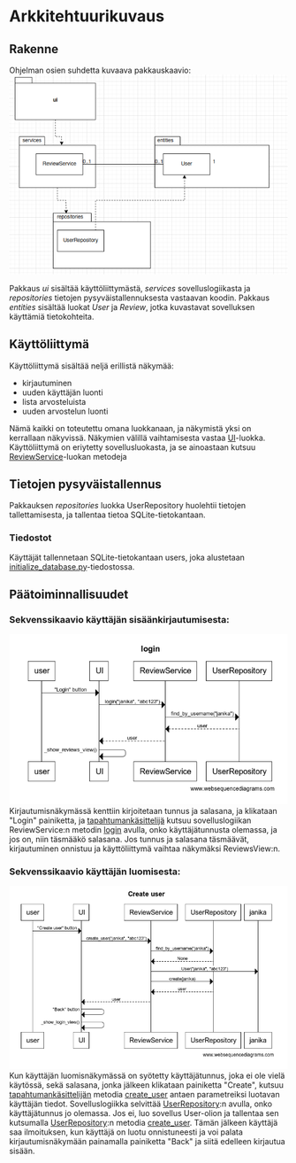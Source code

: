 # Arkkitehtuurikuvaus
## Rakenne
Ohjelman osien suhdetta kuvaava pakkauskaavio:
![Screenshot](./kuvat/arkkitehtuuri.png)

Pakkaus *ui* sisältää käyttöliittymästä, *services* sovelluslogiikasta ja *repositories* tietojen pysyväistallennuksesta vastaavan koodin. Pakkaus *entities* sisältää luokat *User* ja *Review*, jotka kuvastavat sovelluksen käyttämiä tietokohteita.
## Käyttöliittymä
Käyttöliittymä sisältää neljä erillistä näkymää:
- kirjautuminen
- uuden käyttäjän luonti
- lista arvosteluista
- uuden arvostelun luonti

Nämä kaikki on toteutettu omana luokkanaan, ja näkymistä yksi on kerrallaan näkyvissä. Näkymien välillä vaihtamisesta vastaa [UI](https://github.com/janikakalliokoski/ot-harjoitustyo/blob/master/src/ui/ui.py)-luokka. Käyttöliittymä on eriytetty sovellusluokasta, ja se ainoastaan kutsuu [ReviewService](https://github.com/janikakalliokoski/ot-harjoitustyo/blob/master/src/services/service.py)-luokan metodeja
## Tietojen pysyväistallennus
Pakkauksen *repositories* luokka UserRepository huolehtii tietojen tallettamisesta, ja tallentaa tietoa SQLite-tietokantaan.
### Tiedostot
Käyttäjät tallennetaan SQLite-tietokantaan users, joka alustetaan [initialize_database.py](https://github.com/janikakalliokoski/ot-harjoitustyo/blob/master/src/initialize_database.py)-tiedostossa.
## Päätoiminnallisuudet
### Sekvenssikaavio käyttäjän sisäänkirjautumisesta:
![Screenshot](./kuvat/login_sekvenssi.png)
Kirjautumisnäkymässä kenttiin kirjoitetaan tunnus ja salasana, ja klikataan "Login" painiketta, ja [tapahtumankäsittelijä](https://github.com/janikakalliokoski/ot-harjoitustyo/blob/master/src/ui/login.py#L16) kutsuu sovelluslogiikan ReviewService:n metodin [login](https://github.com/janikakalliokoski/ot-harjoitustyo/blob/master/src/services/service.py#L36) avulla, onko käyttäjätunnusta olemassa, ja jos on, niin täsmääkö salasana. Jos tunnus ja salasana täsmäävät, kirjautuminen onnistuu ja käyttöliittymä vaihtaa näkymäksi ReviewsView:n.

### Sekvenssikaavio käyttäjän luomisesta:
![Screenshot](./kuvat/create_user_sekvenssi2.png)
Kun käyttäjän luomisnäkymässä on syötetty käyttäjätunnus, joka ei ole vielä käytössä, sekä salasana, jonka jälkeen klikataan painiketta "Create", kutsuu [tapahtumankäsittelijän](https://github.com/janikakalliokoski/ot-harjoitustyo/blob/master/src/ui/create_user.py#L16) metodia [create_user](https://github.com/janikakalliokoski/ot-harjoitustyo/blob/master/src/services/service.py#L81) antaen parametreiksi luotavan käyttäjän tiedot. Sovelluslogiikka selvittää [UserRepository](https://github.com/janikakalliokoski/ot-harjoitustyo/blob/master/src/repositories/user_repository.py):n avulla, onko käyttäjätunnus jo olemassa. Jos ei, luo sovellus User-olion ja tallentaa sen kutsumalla [UserRepository](https://github.com/janikakalliokoski/ot-harjoitustyo/blob/master/src/repositories/user_repository.py):n metodia [create_user](https://github.com/janikakalliokoski/ot-harjoitustyo/blob/master/src/repositories/user_repository.py#L22). Tämän jälkeen käyttäjä saa ilmoituksen, kun käyttäjä on luotu onnistuneesti ja voi palata kirjautumisnäkymään painamalla painiketta "Back" ja siitä edelleen kirjautua sisään.
